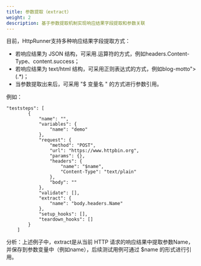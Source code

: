 ```yaml
---
title: 参数提取（extract）
weight: 2
description: 基于参数提取机制实现响应结果字段提取和参数关联
---
```

目前，HttpRunner支持多种响应结果字段提取方式：
- 若响应结果为 JSON 结构，可采用.运算符的方式，例如headers.Content-Type、content.success；
- 若响应结果为 text/html 结构，可采用正则表达式的方式，例如blog-motto\">(.*)；
- 当参数提取出来后，可采用 "$ 变量名 " 的方式进行参数引用。

例如：
```text
"teststeps": [
		{
			"name": "",
			"variables": {
				"name": "demo"
			},
			"request": {
				"method": "POST",
				"url": "https://www.httpbin.org",
				"params": {},
				"headers": {
					"name": "$name",
					"Content-Type": "text/plain"
				},
				"body": ""
			},
			"validate": [],
			"extract": {
				"name": "body.headers.Name"
			},
			"setup_hooks": [],
			"teardown_hooks": []
		}
	]

```
分析：上述例子中，extract是从当前 HTTP 请求的响应结果中提取参数Name，并保存到参数变量中（例如name），后续测试用例可通过 $name 的形式进行引用。